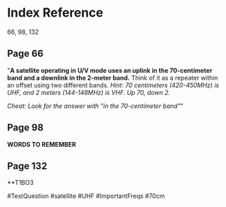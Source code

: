# Index Reference
66, 98, 132

## Page 66
"**A satellite operating in U/V mode uses an uplink in the 70-centimeter band and a downlink in the 2-meter band.** Think of it as a repeater within an offset using two different bands. 
*Hint: 70 centimeters (420-450MHz) is UHF, and 2 meters (144-148MHz) is VHF. Up 70, down 2.* 

*Cheat: Look for the answer with "in the 70-centimeter band"*"

## Page 98
**WORDS TO REMEMBER**

## Page 132
**T1BO3

#TestQuestion 
#satellite
#UHF 
#ImportantFreqs 
#70cm